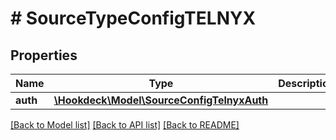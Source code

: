 # # SourceTypeConfigTELNYX

## Properties

Name | Type | Description | Notes
------------ | ------------- | ------------- | -------------
**auth** | [**\Hookdeck\Model\SourceConfigTelnyxAuth**](SourceConfigTelnyxAuth.md) |  | [optional]

[[Back to Model list]](../../README.md#models) [[Back to API list]](../../README.md#endpoints) [[Back to README]](../../README.md)
